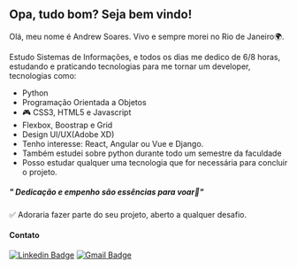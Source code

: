 ## Opa, tudo bom? Seja bem vindo!
Olá, meu nome é Andrew Soares. Vivo e sempre morei no Rio de Janeiro🌍.

Estudo Sistemas de Informações, e todos os dias me dedico de  6/8 horas, estudando e praticando tecnologias para me tornar um developer, tecnologias como:
- Python
- Programação Orientada a Objetos
- 🎮 CSS3, HTML5 e Javascript
- Flexbox, Boostrap e Grid
- Design UI/UX(Adobe XD)
 - Tenho interesse: React, Angular ou Vue e Django.
 - Também estudei sobre python durante todo um semestre da faculdade
 - Posso estudar qualquer uma tecnologia que for necessária para concluir o projeto.
##### " Dedicação e empenho são essências para voar🚀"
✅ Adoraria fazer parte do seu projeto, aberto a qualquer desafio.
#### Contato
[![Linkedin Badge](https://img.shields.io/badge/-LinkedIn-blue?style=flat-square&logo=Linkedin&logoColor=white&link=https://www.linkedin.com/in/andrew-soares-722643179/)](https://www.linkedin.com/in/andrew-soares-722643179/)     [![Gmail Badge](https://img.shields.io/badge/-Gmail-c14438?style=flat-square&logo=Gmail&logoColor=white&link=mailtoandrewsoares347@gmail.com)](mailto:andrewsoares347@gmail.com)

